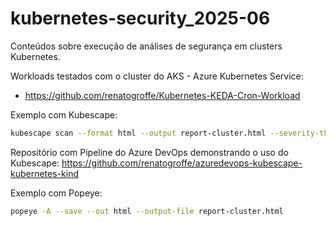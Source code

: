 # kubernetes-security_2025-06
Conteúdos sobre execução de análises de segurança em clusters Kubernetes.

Workloads testados com o cluster do AKS - Azure Kubernetes Service:
- https://github.com/renatogroffe/Kubernetes-KEDA-Cron-Workload

Exemplo com Kubescape:

```bash
kubescape scan --format html --output report-cluster.html --severity-threshold high
```
Repositório com Pipeline do Azure DevOps demonstrando o uso do Kubescape: https://github.com/renatogroffe/azuredevops-kubescape-kubernetes-kind

Exemplo com Popeye:

```bash
popeye -A --save --out html --output-file report-cluster.html
```
